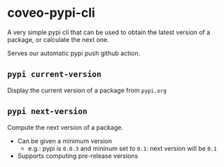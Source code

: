 # coveo-pypi-cli

A very simple pypi cli that can be used to obtain the latest version of a package, or calculate the next one.

Serves our automatic pypi push github action.


## `pypi current-version`

Display the current version of a package from `pypi.org`


## `pypi next-version`

Compute the next version of a package.

- Can be given a minimum version
  - e.g.: pypi is `0.0.3` and mininum set to `0.1`: next version will be `0.1`
- Supports computing pre-release versions
